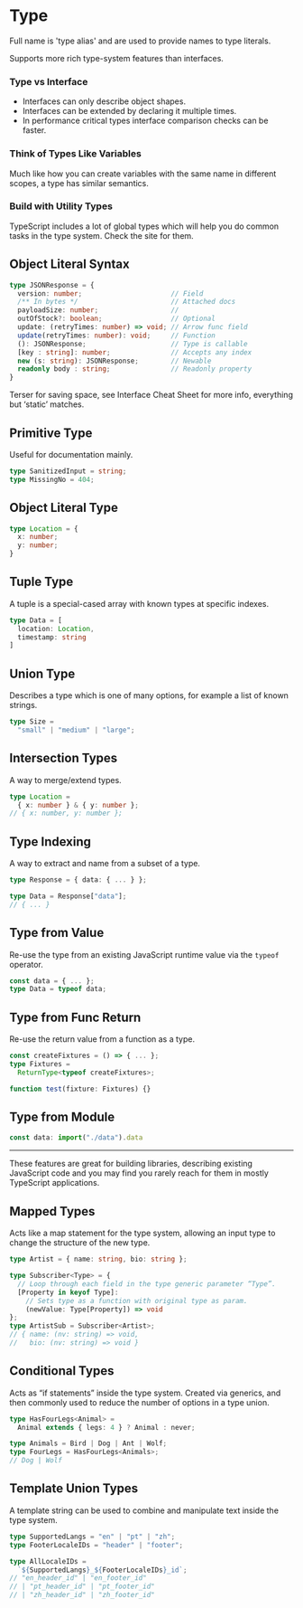 # Type

Full name is 'type alias' and are used to provide names to type literals.

Supports more rich type-system features than interfaces.

### Type vs Interface

- Interfaces can only describe object shapes.
- Interfaces can be extended by declaring it multiple times.
- In performance critical types interface comparison checks can be faster.

### Think of Types Like Variables

Much like how you can create variables with the same name in different scopes, a type has similar semantics.

### Build with Utility Types

TypeScript includes a lot of global types which will help you do common tasks in the type system. Check the site for them.

## Object Literal Syntax

```ts
type JSONResponse = {
  version: number;                      // Field
  /** In bytes */                       // Attached docs
  payloadSize: number;                  //
  outOfStock?: boolean;                 // Optional
  update: (retryTimes: number) => void; // Arrow func field
  update(retryTimes: number): void;     // Function
  (): JSONResponse;                     // Type is callable
  [key : string]: number;               // Accepts any index
  new (s: string): JSONResponse;        // Newable
  readonly body : string;               // Readonly property
}
```

Terser for saving space, see Interface Cheat Sheet for more info, everything but ‘static’ matches.

## Primitive Type

Useful for documentation mainly.

```ts
type SanitizedInput = string;
type MissingNo = 404;
```

## Object Literal Type

```ts
type Location = {
  x: number;
  y: number;
}
```

## Tuple Type

A tuple is a special-cased array with known types at specific indexes.

```ts
type Data = [
  location: Location,
  timestamp: string
]
```

## Union Type

Describes a type which is one of many options, for example a list of known strings.

```ts
type Size =
  "small" | "medium" | "large";
```

## Intersection Types

A way to merge/extend types.

```ts
type Location =
  { x: number } & { y: number };
// { x: number, y: number };
```

## Type Indexing

A way to extract and name from  a subset of a type.

```ts
type Response = { data: { ... } };

type Data = Response["data"];
// { ... }
```

## Type from Value

Re-use the type from an existing JavaScript runtime value via the `typeof` operator.

```ts
const data = { ... };
type Data = typeof data;
```

## Type from Func Return

Re-use the return value from a function as a type.

```ts
const createFixtures = () => { ... };
type Fixtures =
  ReturnType<typeof createFixtures>;

function test(fixture: Fixtures) {}
```

## Type from Module

```ts
const data: import("./data").data
```

------

These features are great for building libraries, describing existing JavaScript code and you may find you rarely reach for them in mostly TypeScript applications.

## Mapped Types

Acts like a map statement for the type system, allowing an input type to change the structure of the new type.

```ts
type Artist = { name: string, bio: string };

type Subscriber<Type> = {
  // Loop through each field in the type generic parameter “Type”.
  [Property in keyof Type]:
    // Sets type as a function with original type as param.
    (newValue: Type[Property]) => void
};
type ArtistSub = Subscriber<Artist>;
// { name: (nv: string) => void,
//   bio: (nv: string) => void }
```

## Conditional Types

Acts as “if statements” inside the type system. Created via generics, and then commonly used to reduce the number of options in a type union.

```ts
type HasFourLegs<Animal> =
  Animal extends { legs: 4 } ? Animal : never;

type Animals = Bird | Dog | Ant | Wolf;
type FourLegs = HasFourLegs<Animals>;
// Dog | Wolf
```

## Template Union Types

A template string can be used to combine and manipulate text inside the type system.

```ts
type SupportedLangs = "en" | "pt" | "zh";
type FooterLocaleIDs = "header" | "footer";

type AllLocaleIDs =
  `${SupportedLangs}_${FooterLocaleIDs}_id`;
// "en_header_id" | "en_footer_id"
// | "pt_header_id" | "pt_footer_id"
// | "zh_header_id" | "zh_footer_id"
```

